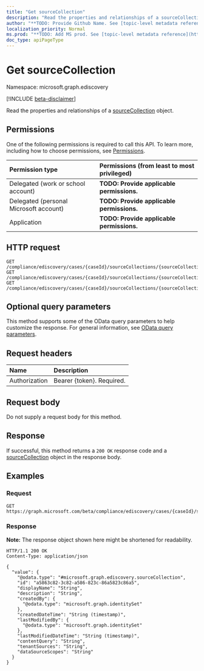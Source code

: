```yaml
---
title: "Get sourceCollection"
description: "Read the properties and relationships of a sourceCollection object."
author: "**TODO: Provide Github Name. See [topic-level metadata reference](https://msgo.azurewebsites.net/add/document/guidelines/metadata.html#topic-level-metadata)**"
localization_priority: Normal
ms.prod: "**TODO: Add MS prod. See [topic-level metadata reference](https://msgo.azurewebsites.net/add/document/guidelines/metadata.html#topic-level-metadata)**"
doc_type: apiPageType
---
```


# Get sourceCollection
Namespace: microsoft.graph.ediscovery

[!INCLUDE [beta-disclaimer](../../includes/beta-disclaimer.md)]

Read the properties and relationships of a [sourceCollection](../resources/ediscovery-sourcecollection.md) object.

## Permissions
One of the following permissions is required to call this API. To learn more, including how to choose permissions, see [Permissions](/graph/permissions-reference).

|Permission type|Permissions (from least to most privileged)|
|:---|:---|
|Delegated (work or school account)|**TODO: Provide applicable permissions.**|
|Delegated (personal Microsoft account)|**TODO: Provide applicable permissions.**|
|Application|**TODO: Provide applicable permissions.**|

## HTTP request

<!-- {
  "blockType": "ignored"
}
-->
``` http
GET /compliance/ediscovery/cases/{caseId}/sourceCollections/{sourceCollectionId}
GET /compliance/ediscovery/cases/{caseId}/sourceCollections/{sourceCollectionId}/addToReviewSetOperation/sourceCollection
GET /compliance/ediscovery/cases/{caseId}/sourceCollections/{sourceCollectionId}/lastEstimateStatisticsOperation/sourceCollection
```

## Optional query parameters
This method supports some of the OData query parameters to help customize the response. For general information, see [OData query parameters](/graph/query-parameters).

## Request headers
|Name|Description|
|:---|:---|
|Authorization|Bearer {token}. Required.|

## Request body
Do not supply a request body for this method.

## Response

If successful, this method returns a `200 OK` response code and a [sourceCollection](../resources/ediscovery-sourcecollection.md) object in the response body.

## Examples

### Request
<!-- {
  "blockType": "request",
  "name": "get_sourcecollection"
}
-->
``` http
GET https://graph.microsoft.com/beta/compliance/ediscovery/cases/{caseId}/sourceCollections/{sourceCollectionId}
```


### Response
**Note:** The response object shown here might be shortened for readability.
<!-- {
  "blockType": "response",
  "truncated": true,
  "@odata.type": "microsoft.graph.ediscovery.sourceCollection"
}
-->
``` http
HTTP/1.1 200 OK
Content-Type: application/json

{
  "value": {
    "@odata.type": "#microsoft.graph.ediscovery.sourceCollection",
    "id": "a5863c82-3c82-a586-823c-86a5823c86a5",
    "displayName": "String",
    "description": "String",
    "createdBy": {
      "@odata.type": "microsoft.graph.identitySet"
    },
    "createdDateTime": "String (timestamp)",
    "lastModifiedBy": {
      "@odata.type": "microsoft.graph.identitySet"
    },
    "lastModifiedDateTime": "String (timestamp)",
    "contentQuery": "String",
    "tenantSources": "String",
    "dataSourceScopes": "String"
  }
}
```


